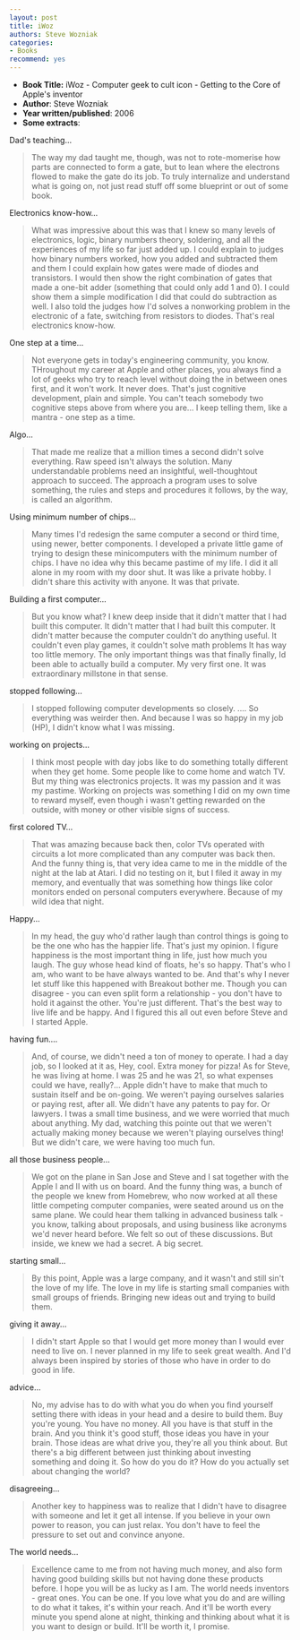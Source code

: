 ```yaml
---
layout: post
title: iWoz
authors: Steve Wozniak
categories:
- Books
recommend: yes
---
```


- **Book Title:** iWoz - Computer geek to cult icon - Getting to the Core of Apple's inventor
- **Author**: Steve Wozniak
- **Year written/published**: 2006
- **Some extracts**:

Dad's teaching...

> The way my dad taught me, though, was not to rote-momerise how parts are connected to form a gate, but to lean where the electrons flowed to make the gate do its job. To truly internalize and understand what is going on, not just read stuff off some blueprint or out of some book.

Electronics know-how...

> What was impressive about this was that I knew so many levels of electronics, logic, binary numbers theory, soldering, and all the experiences of my life so far just added up. I could explain to judges how binary numbers worked, how you added and subtracted them and them I could explain how gates were made of diodes and transistors. I would then show the right combination of gates that made a one-bit adder (something that could only add 1 and 0). I could show them a simple modification I did that could do subtraction as well. I also told the judges how I'd solves a nonworking problem in the electronic of a fate, switching from resistors to diodes. That's real electronics know-how.

One step at a time...

> Not everyone gets in today's engineering community, you know. THroughout my career at Apple and other places, you always find a lot of geeks who try to reach level without doing the in between ones first, and it won't work. It never does. That's just cognitive development, plain and simple. You can't teach somebody two cognitive steps above from where you are... I keep telling them, like a mantra - one step as a time.

Algo...

> That made me realize that a million times a second didn't solve everything. Raw speed isn't always the solution. Many understandable problems need an insightful, well-thoughtout approach to succeed. The approach a program uses to solve something, the rules and steps and procedures it follows, by the way, is called an algorithm.

Using minimum number of chips...

> Many times I'd redesign the same computer a second or third time, using newer, better components. I developed a private little game of trying to design these minicomputers with the minimum number of chips. I have no idea why this became pastime of my life. I did it all alone in my room with my door shut. It was like a private hobby. I didn't share this activity with anyone. It was that private.

Building a first computer...

> But you know what? I knew deep inside that it didn't matter that I had built this computer. It didn't matter that I had built this computer. It didn't matter because the computer couldn't do anything useful. It couldn't even play games, it couldn't solve math problems It has way too little memory. The only important things was that finally finally, Id been able to actually build a computer. My very first one. It was extraordinary millstone in that sense.

stopped following...

> I stopped following computer developments so closely. .... So everything was weirder then. And because I was so happy in my job (HP), I didn't know what I was missing.

working on projects...

> I think most people with day jobs like to do something totally different when they get home. Some people like to come home and watch TV. But my thing was electronics projects. It was my passion and it was my pastime. Working on projects was something I did on my own time to reward myself, even though i wasn't getting rewarded on the outside, with money or other visible signs of success.

first colored TV...

> That was amazing because back then, color TVs operated with circuits a lot more complicated than any computer was back then. And the funny thing is, that very idea came to me in the middle of the night at the lab at Atari. I did no testing on it, but I filed it away in my memory, and eventually that was something how things like color monitors ended on personal computers everywhere. Because of my wild idea that night.

Happy...

> In my head, the guy who'd rather laugh than control things is going to be the one who has the happier life. That's just my opinion. I figure happiness is the most important thing in life, just how much you laugh. The guy whose head kind of floats, he's so happy. That's who I am, who want to be have always wanted to be. And that's why I never let stuff like this happened with Breakout bother me. Though you can disagree - you can even split form a relationship - you don't have to hold it against the other. You're just different. That's the best way to live life and be happy. And I figured this all out even before Steve and I started Apple.

having fun....

> And, of course, we didn't need a ton of money to operate. I had a day job, so I looked at it as, Hey, cool. Extra money for pizza! As for Steve, he was living at home. I was 25 and he was 21, so what expenses could we have, really?... Apple didn't have to make that much to sustain itself and be on-going. We weren't paying ourselves salaries or paying rest, after all. We didn't have any patents to pay for. Or lawyers. I twas a small time business, and we were worried that much about anything. My dad, watching this pointe out that we weren't actually making money because we weren't playing ourselves thing! But we didn't care, we were having too much fun.

all those business people...

> We got on the plane in San Jose and Steve and I sat together with the Apple I and II with us on board. And the funny thing was, a bunch of the people we knew from Homebrew, who now worked at all these little competing computer companies, were seated around us on the same plane. We could hear them talking in advanced business talk - you know, talking about proposals, and using business like acronyms we'd never heard before. We felt so out of these discussions. But inside, we knew we had a secret. A big secret.

starting small...

> By this point, Apple was a large company, and it wasn't and still sin't the love of my life. The love in my life is starting small companies with small groups of friends. Bringing new ideas out and trying to build them.

giving it away...

> I didn't start Apple so that I would get more money than I would ever need to live on. I never planned in my life to seek great wealth. And I'd always been inspired by stories of those who have in order to do good in life.

advice...

> No, my advise has to do with what you do when you find yourself setting there with ideas in your head and a desire to build them. Buy you're young. You have no money. All you have is that stuff in the brain. And you think it's good stuff, those ideas you have in your brain. Those ideas are what drive you, they're all you think about. But there's a big different between just thinking about investing something and doing it. So how do you do it? How do you actually set about changing the world?

disagreeing...

> Another key to happiness was to realize that I didn't have to disagree with someone and let it get all intense. If you believe in your own power to reason, you can just relax. You don't have to feel the pressure to set out and convince anyone.

The world needs...

> Excellence came to me from not having much money, and also form having good building skills but not having done these products before. I hope you will be as lucky as I am. The world needs inventors - great ones. You can be one. If you love what you do and are willing to do what it takes, it's within your reach. And it'll be worth every minute you spend alone at night, thinking and thinking about what it is you want to design or build. It'll be worth it, I promise.

